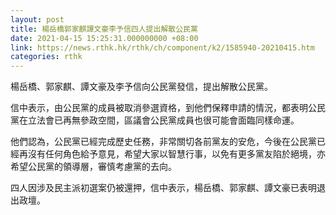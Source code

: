 ```yaml
---
layout: post
title: 楊岳橋郭家麒譚文豪李予信四人提出解散公民黨
date: 2021-04-15 15:25:31.000000000 +08:00
link: https://news.rthk.hk/rthk/ch/component/k2/1585940-20210415.htm
categories: rthk
---
```


楊岳橋、郭家麒、譚文豪及李予信向公民黨發信，提出解散公民黨。

信中表示，由公民黨的成員被取消參選資格，到他們保釋申請的情況，都表明公民黨在立法會已再無參政空間，區議會公民黨成員也很可能會面臨同樣命運。

他們認為，公民黨已經完成歷史任務，非常關切各前黨友的安危，今後在公民黨已經再沒有任何角色給予意見，希望大家以智慧行事，以免有更多黨友陷於絕境，亦希望公民黨的領導層，審慎考慮黨的去向。

四人因涉及民主派初選案仍被還押，信中表示，楊岳橋、郭家麒、譚文豪已表明退出政壇。
